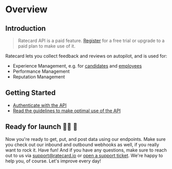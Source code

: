 # Overview
## Introduction
> Ratecard API is a paid feature. [Register](http://ratecard.io/register?source=API-docs) for a free trial or upgrade to a paid plan to make use of it.

Ratecard lets you collect feedback and reviews on autopilot, and is used for:
- Experience Management, e.g. for [candidates](https://ratecard.io/candidate-experience) and [employees](https://ratecard.io/employee-experience)
- Performance Management
- Reputation Management

## Getting Started

- [Authenticate with the API](./getting-started/authentication.md)
- [Read the guidelines to make optimal use of the API](./getting-started/authentication.md)

## Ready for launch 💪🏼 🚀

Now you're ready to get, put, and post data using our endpoints. Make sure you check out our inbound and outbound webhooks as well, if you really want to rock it. Have fun! And if you have any questions, make sure to reach out to us via [support@ratecard.io](mailto:support@ratecard.io) or [open a support ticket](https://support.ratecard.io/hc/en-nl/requests/new). We're happy to help you, of course. Let's improve every day!